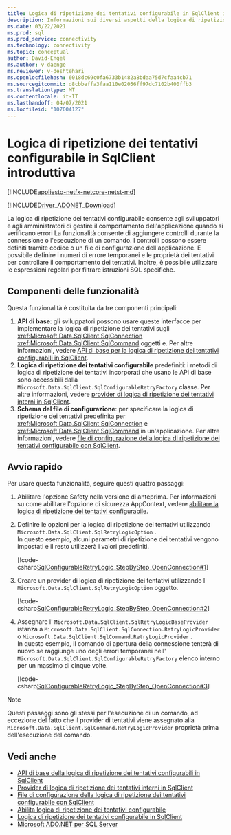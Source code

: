 ```yaml
---
title: Logica di ripetizione dei tentativi configurabile in SqlClient introduttiva
description: Informazioni sui diversi aspetti della logica di ripetizione dei tentativi configurabili in Microsoft. Data. SqlClient e su come rendere l'applicazione resiliente agli errori temporanei.
ms.date: 03/22/2021
ms.prod: sql
ms.prod_service: connectivity
ms.technology: connectivity
ms.topic: conceptual
author: David-Engel
ms.author: v-daenge
ms.reviewer: v-deshtehari
ms.openlocfilehash: 6018dc69c0fa6733b1482a8bdaa75d7cfaa4cb71
ms.sourcegitcommit: d8cbbeffa3faa110e02056ff97dc7102b400ffb3
ms.translationtype: MT
ms.contentlocale: it-IT
ms.lasthandoff: 04/07/2021
ms.locfileid: "107004127"
---
```

# <a name="configurable-retry-logic-in-sqlclient-introduction"></a>Logica di ripetizione dei tentativi configurabile in SqlClient introduttiva

[!INCLUDE[appliesto-netfx-netcore-netst-md](../../includes/appliesto-netfx-netcore-netst-md.md)]

[!INCLUDE[Driver_ADONET_Download](../../includes/driver_adonet_download.md)]

La logica di ripetizione dei tentativi configurabile consente agli sviluppatori e agli amministratori di gestire il comportamento dell'applicazione quando si verificano errori La funzionalità consente di aggiungere controlli durante la connessione o l'esecuzione di un comando. I controlli possono essere definiti tramite codice o un file di configurazione dell'applicazione. È possibile definire i numeri di errore temporanei e le proprietà dei tentativi per controllare il comportamento dei tentativi. Inoltre, è possibile utilizzare le espressioni regolari per filtrare istruzioni SQL specifiche.

## <a name="feature-components"></a>Componenti delle funzionalità

Questa funzionalità è costituita da tre componenti principali:

1. **API di base**: gli sviluppatori possono usare queste interfacce per implementare la logica di ripetizione dei tentativi sugli <xref:Microsoft.Data.SqlClient.SqlConnection> <xref:Microsoft.Data.SqlClient.SqlCommand> oggetti e. Per altre informazioni, vedere [API di base per la logica di ripetizione dei tentativi configurabili in SqlClient](configurable-retry-logic-core-apis-sqlclient.md).
2. **Logica di ripetizione dei tentativi configurabile** predefiniti: i metodi di logica di ripetizione dei tentativi incorporati che usano le API di base sono accessibili dalla `Microsoft.Data.SqlClient.SqlConfigurableRetryFactory` classe. Per altre informazioni, vedere [provider di logica di ripetizione dei tentativi interni in SqlClient](internal-retry-logic-providers-sqlclient.md).
3. **Schema del file di configurazione**: per specificare la logica di ripetizione dei tentativi predefinita per <xref:Microsoft.Data.SqlClient.SqlConnection> e <xref:Microsoft.Data.SqlClient.SqlCommand> in un'applicazione. Per altre informazioni, vedere [file di configurazione della logica di ripetizione dei tentativi configurabile con SqlClient](configurable-retry-logic-config-file-sqlclient.md).

## <a name="quick-start"></a>Avvio rapido

Per usare questa funzionalità, seguire questi quattro passaggi:

1. Abilitare l'opzione Safety nella versione di anteprima. Per informazioni su come abilitare l'opzione di sicurezza AppContext, vedere [abilitare la logica di ripetizione dei tentativi configurabile](appcontext-switches.md#enable-configurable-retry-logic).

2. Definire le opzioni per la logica di ripetizione dei tentativi utilizzando `Microsoft.Data.SqlClient.SqlRetryLogicOption` .  
In questo esempio, alcuni parametri di ripetizione dei tentativi vengono impostati e il resto utilizzerà i valori predefiniti.

    [!code-csharp[SqlConfigurableRetryLogic_StepByStep_OpenConnection#1](~/../sqlclient/doc/samples/SqlConfigurableRetryLogic_StepByStep_OpenConnection.cs#1)]

3. Creare un provider di logica di ripetizione dei tentativi utilizzando l' `Microsoft.Data.SqlClient.SqlRetryLogicOption` oggetto.

    [!code-csharp[SqlConfigurableRetryLogic_StepByStep_OpenConnection#2](~/../sqlclient/doc/samples/SqlConfigurableRetryLogic_StepByStep_OpenConnection.cs#2)]

4. Assegnare l' `Microsoft.Data.SqlClient.SqlRetryLogicBaseProvider` istanza a `Microsoft.Data.SqlClient.SqlConnection.RetryLogicProvider` o `Microsoft.Data.SqlClient.SqlCommand.RetryLogicProvider` .  
In questo esempio, il comando di apertura della connessione tenterà di nuovo se raggiunge uno degli errori temporanei nell' `Microsoft.Data.SqlClient.SqlConfigurableRetryFactory` elenco interno per un massimo di cinque volte.

    [!code-csharp[SqlConfigurableRetryLogic_StepByStep_OpenConnection#3](~/../sqlclient/doc/samples/SqlConfigurableRetryLogic_StepByStep_OpenConnection.cs#3)]

> [!NOTE]
> Questi passaggi sono gli stessi per l'esecuzione di un comando, ad eccezione del fatto che il provider di tentativi viene assegnato alla `Microsoft.Data.SqlClient.SqlCommand.RetryLogicProvider` proprietà prima dell'esecuzione del comando.

## <a name="see-also"></a>Vedi anche

- [API di base della logica di ripetizione dei tentativi configurabili in SqlClient](configurable-retry-logic-core-apis-sqlclient.md)
- [Provider di logica di ripetizione dei tentativi interni in SqlClient](internal-retry-logic-providers-sqlclient.md)
- [File di configurazione della logica di ripetizione dei tentativi configurabile con SqlClient](configurable-retry-logic-config-file-sqlclient.md)
- [Abilita logica di ripetizione dei tentativi configurabile](appcontext-switches.md#enable-configurable-retry-logic)
- [Logica di ripetizione dei tentativi configurabile in SqlClient](configurable-retry-logic.md)
- [Microsoft ADO.NET per SQL Server](microsoft-ado-net-sql-server.md)
